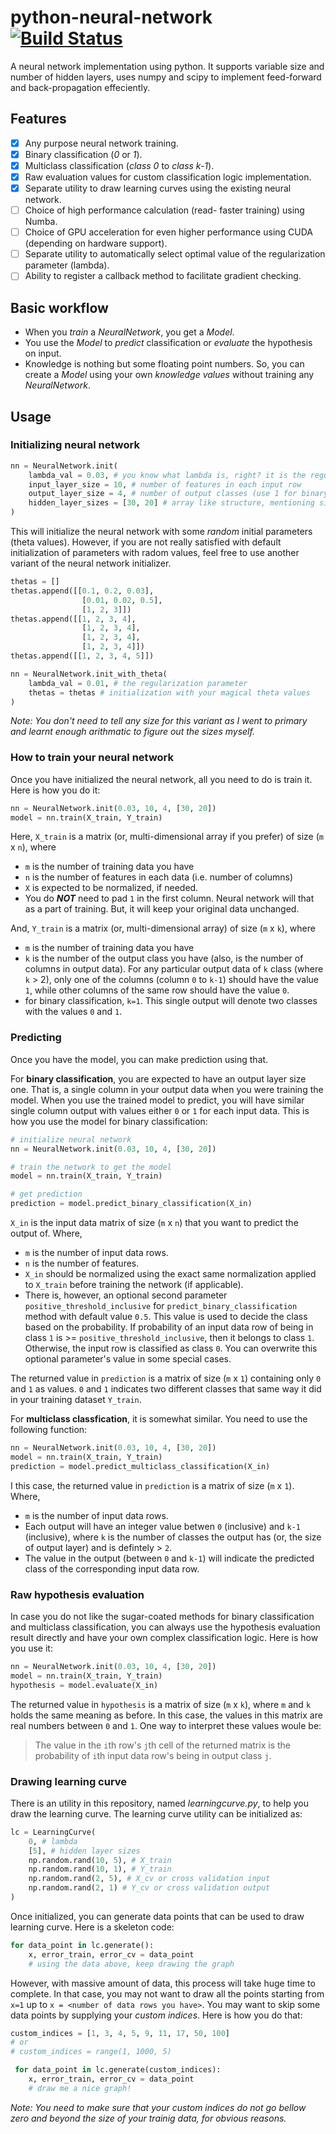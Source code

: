 # python-neural-network [![Build Status](https://travis-ci.org/zpbappi/python-neural-network.svg?branch=master)](https://travis-ci.org/zpbappi/python-neural-network)
A neural network implementation using python. 
It supports variable size and number of hidden layers, 
uses numpy and scipy to implement feed-forward and back-propagation effeciently.

## Features

- [x] Any purpose neural network training.
- [x] Binary classification (_0_ or _1_).
- [x] Multiclass classification (_class 0_ to _class k-1_).
- [x] Raw evaluation values for custom classification logic implementation.
- [x] Separate utility to draw learning curves using the existing neural network.
- [ ] Choice of high performance calculation (read- faster training) using Numba.
- [ ] Choice of GPU acceleration for even higher performance using CUDA (depending on hardware support).
- [ ] Separate utility to automatically select optimal value of the regularization 
parameter (lambda).
- [ ] Ability to register a callback method to facilitate gradient checking.

## Basic workflow

- When you _train_ a _NeuralNetwork_, you get a _Model_.
- You use the _Model_ to _predict_ classification or _evaluate_ the hypothesis on input.
- Knowledge is nothing but some floating point numbers. 
So, you can create a _Model_ using your own _knowledge values_ without training
any _NeuralNetwork_.

## Usage

### Initializing neural network
```python
nn = NeuralNetwork.init(
    lambda_val = 0.03, # you know what lambda is, right? it is the regularization parameter
    input_layer_size = 10, # number of features in each input row
    output_layer_size = 4, # number of output classes (use 1 for binary)
    hidden_layer_sizes = [30, 20] # array like structure, mentioning size of hidden layers
)
```

This will initialize the neural network with some _random_ initial parameters (theta values).
However, if you are not really satisfied with default initialization of parameters with radom
values, feel free to use another variant of the neural network initializer.

```python
thetas = []
thetas.append([[0.1, 0.2, 0.03],
                [0.01, 0.02, 0.5],
                [1, 2, 3]])
thetas.append([[1, 2, 3, 4],
                [1, 2, 3, 4],
                [1, 2, 3, 4],
                [1, 2, 3, 4]])
thetas.append([[1, 2, 3, 4, 5]])

nn = NeuralNetwork.init_with_theta(
    lambda_val = 0.01, # the regularization parameter
    thetas = thetas # initialization with your magical theta values
)
```

_Note: You don't need to tell any size for this variant as I went to primary and learnt 
enough arithmatic to figure out the sizes myself._


### How to train your neural network

Once you have initialized the neural network, all you need to do is train it.
Here is how you do it:
```python
nn = NeuralNetwork.init(0.03, 10, 4, [30, 20])
model = nn.train(X_train, Y_train)
```

Here, `X_train` is a matrix (or, multi-dimensional array if you prefer) of size (`m` x `n`), where

- `m` is the number of training data you have
- `n` is the number of features in each data (i.e. number of columns)
- `X` is expected to be normalized, if needed.
- You do ___NOT___ need to pad `1` in the first column. Neural network will that as a part
of training. But, it will keep your original data unchanged. 

And, `Y_train` is a matrix (or, multi-dimensional array) of size (`m` x `k`), where

- `m` is the number of training data you have
- `k` is the number of the output class you have (also, is the number of columns in output data). 
For any particular output data of `k` class (where `k` > 2), only one of the columns 
(column `0` to `k-1`) should have the value `1`, while other columns of the same row 
should have the value `0`. 
- for binary classification, `k=1`. This single output will denote two classes with the values `0` and `1`.

### Predicting

Once you have the model, you can make prediction using that.

For __binary classification__, you are expected to have an output layer size one. That is, 
a single column in your output data when you were training the model. When you use the trained
model to predict, you will have similar single column output with values either `0` or `1`
for each input data. This is how you use the model for binary classification:

```python
# initialize neural network
nn = NeuralNetwork.init(0.03, 10, 4, [30, 20])

# train the network to get the model
model = nn.train(X_train, Y_train)

# get prediction
prediction = model.predict_binary_classification(X_in)
```
`X_in` is the input data matrix of size (`m` x `n`) that you want to predict the output of. Where,

- `m` is the number of input data rows.
- `n` is the number of features.
- `X_in` should be normalized using the exact same normalization applied to `X_train`
before training the network (if applicable).
- There is, however, an optional second parameter `positive_threshold_inclusive` for `predict_binary_classification` method
with default value `0.5`. This value is used to decide the class based on the probability.
If probability of an input data row of being in class `1` is >= `positive_threshold_inclusive`,
then it belongs to class `1`. Otherwise, the input row is classified as class `0`. You can overwrite
this optional parameter's value in some special cases.

The returned value in `prediction` is a matrix of size (`m` x `1`) containing only `0` and `1` as values.
`0` and `1` indicates two different classes that same way it did in your training dataset `Y_train`.

For __multiclass classfication__, it is somewhat similar. You need to use the following function:
```python
nn = NeuralNetwork.init(0.03, 10, 4, [30, 20])
model = nn.train(X_train, Y_train)
prediction = model.predict_multiclass_classification(X_in)
```

I this case, the returned value in `prediction` is a matrix of size (`m` x `1`). Where,

- `m` is the number of input data rows.
- Each output will have an integer value betwen `0` (inclusive) and `k-1` (inclusive), where 
`k` is the number of classes the output has (or, the size of output layer) and is defintely > `2`.
- The value in the output (between `0` and `k-1`) will indicate the predicted class of 
the corresponding input data row.


### Raw hypothesis evaluation

In case you do not like the sugar-coated methods for binary classification and multiclass 
classification, you can always use the hypothesis evaluation result directly and have your 
own complex classification logic. Here is how you use it:

```python
nn = NeuralNetwork.init(0.03, 10, 4, [30, 20])
model = nn.train(X_train, Y_train)
hypothesis = model.evaluate(X_in)
```

The returned value in `hypothesis` is a matrix of size (`m` x `k`), where `m` and `k` holds
the same meaning as before. In this case, the values in this matrix are real numbers between
`0` and `1`. One way to interpret these values woule be:
> The value in the `i`th row's `j`th cell of the returned matrix
is the probability of `i`th input data row's being in output class `j`.

### Drawing learning curve

There is an utility in this repository, named _learningcurve.py_, to help you draw the learning curve.
The learning curve utility can be initialized as:

```python
lc = LearningCurve(
    0, # lambda 
    [5], # hidden layer sizes
    np.random.rand(10, 5), # X_train 
    np.random.rand(10, 1), # Y_train
    np.random.rand(2, 5), # X_cv or cross validation input
    np.random.rand(2, 1) # Y_cv or cross validation output
)
```

Once initialized, you can generate data points that can be used to draw learning curve.
Here is a skeleton code:
```python
for data_point in lc.generate():
    x, error_train, error_cv = data_point
    # using the data above, keep drawing the graph
```

However, with massive amount of data, this process will take huge time to complete.
In that case, you may not want to draw all the points starting from `x=1` up to
`x = <number of data rows you have>`. You may want to skip some data points 
by supplying your _custom indices_. Here is how you do that:
```python
custom_indices = [1, 3, 4, 5, 9, 11, 17, 50, 100]
# or
# custom_indices = range(1, 1000, 5)

 for data_point in lc.generate(custom_indices):
    x, error_train, error_cv = data_point
    # draw me a nice graph!
``` 
_Note: You need to make sure that your custom indices do not go bellow zero and beyond 
the size of your trainig data, for obvious reasons._